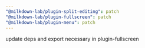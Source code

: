 ```yaml
---
"@milkdown-lab/plugin-split-editing": patch
"@milkdown-lab/plugin-fullscreen": patch
"@milkdown-lab/plugin-menu": patch
---
```


update deps and export necessary in plugin-fullscreen
